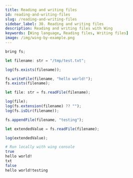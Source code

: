 ```yaml
---
title: Reading and writing files
id: reading-and-writing-files
slug: /reading-and-writing-files
sidebar_label: 30. Reading and writing files
description: Reading and writing files with Wing
keywords: [Wing language, Reading files, Writing files]
image: /img/wing-by-example.png
---
```


```js playground example title="main.w"
bring fs;

let filename: str = "/tmp/test.txt";

log(fs.exists(filename));

fs.writeFile(filename, "hello world!");
fs.exists(filename);

let file: str = fs.readFile(filename);

log(file);
log(fs.extension(filename) ?? "");
log(fs.isDir(filename));

fs.appendFile(filename, "testing");

let extendedValue = fs.readFile(filename);

log(extendedValue);
```

```bash title="Wing console output"
# Run locally with wing console
true
hello world!
txt
false
hello world!testing
```





